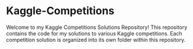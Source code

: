 # Kaggle-Competitions
Welcome to my Kaggle Competitions Solutions Repository! This repository contains the code for my solutions to various Kaggle competitions. Each competition solution is organized into its own folder within this repository.
